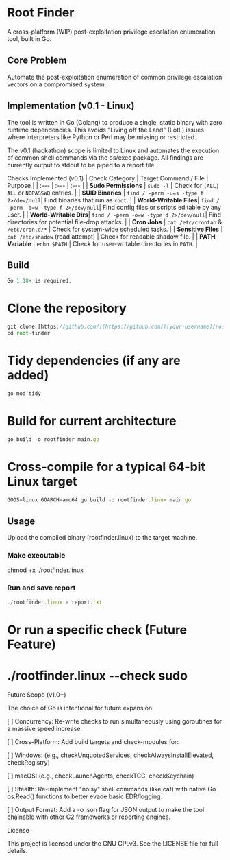 # Root Finder

A cross-platform (WIP) post-exploitation privilege escalation enumeration tool, built in Go.

## Core Problem

Automate the post-exploitation enumeration of common privilege escalation vectors on a compromised system.

## Implementation (v0.1 - Linux)

The tool is written in Go (Golang) to produce a single, static binary with zero runtime dependencies. This avoids "Living off the Land" (LotL) issues where interpreters like Python or Perl may be missing or restricted.

The v0.1 (hackathon) scope is limited to Linux and automates the execution of common shell commands via the os/exec package. All findings are currently output to stdout to be piped to a report file.

Checks Implemented (v0.1)
| Check Category | Target Command / File | Purpose |
| :--- | :--- | :--- |
| **Sudo Permissions** | `sudo -l` | Check for `(ALL) ALL` or `NOPASSWD` entries. |
| **SUID Binaries** | `find / -perm -u=s -type f 2>/dev/null`| Find binaries that run as `root`. |
| **World-Writable Files**| `find / -perm -o=w -type f 2>/dev/null`| Find config files or scripts editable by any user. |
| **World-Writable Dirs**| `find / -perm -o=w -type d 2>/dev/null`| Find directories for potential file-drop attacks. |
| **Cron Jobs** | `cat /etc/crontab` & `/etc/cron.d/*` | Check for system-wide scheduled tasks. |
| **Sensitive Files** | `cat /etc/shadow` (read attempt) | Check for readable shadow file. |
| **PATH Variable** | `echo $PATH` | Check for user-writable directories in `PATH`. |

## Build
```js
Go 1.18+ is required.
```

# Clone the repository
```js
git clone [https://github.com/](https://github.com/)[your-username]/root-finder.git
cd root-finder
```

# Tidy dependencies (if any are added)
```js
go mod tidy
```
# Build for current architecture
```js
go build -o rootfinder main.go
```

# Cross-compile for a typical 64-bit Linux target
```js
GOOS=linux GOARCH=amd64 go build -o rootfinder.linux main.go
```


## Usage

Upload the compiled binary (rootfinder.linux) to the target machine.

### Make executable
chmod +x ./rootfinder.linux

### Run and save report
```js
./rootfinder.linux > report.txt
```

# Or run a specific check (Future Feature)
# ./rootfinder.linux --check sudo


Future Scope (v1.0+)

The choice of Go is intentional for future expansion:

[ ] Concurrency: Re-write checks to run simultaneously using goroutines for a massive speed increase.

[ ] Cross-Platform: Add build targets and check-modules for:

[ ] Windows: (e.g., checkUnquotedServices, checkAlwaysInstallElevated, checkRegistry)

[ ] macOS: (e.g., checkLaunchAgents, checkTCC, checkKeychain)

[ ] Stealth: Re-implement "noisy" shell commands (like cat) with native Go os.Read() functions to better evade basic EDR/logging.

[ ] Output Format: Add a -o json flag for JSON output to make the tool chainable with other C2 frameworks or reporting engines.

License

This project is licensed under the GNU GPLv3. See the LICENSE file for full details.